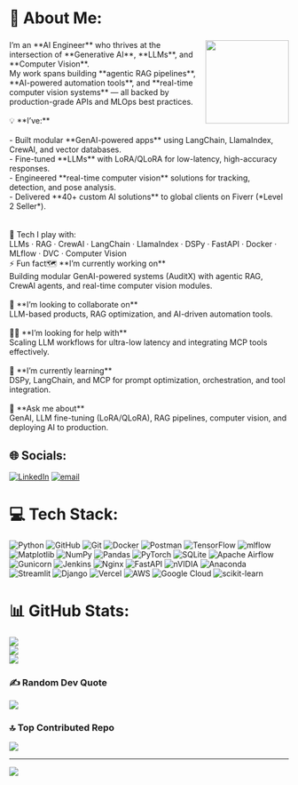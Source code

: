  # 💫 About Me:
###  
<img align="right" height="150" src="https://i.imgflip.com/a2ouat.gif" />
I’m an **AI Engineer** who thrives at the intersection of **Generative AI**, **LLMs**, and **Computer Vision**.  <br>My work spans building **agentic RAG pipelines**, **AI-powered automation tools**, and **real-time computer vision systems** — all backed by production-grade APIs and MLOps best practices.<br><br>💡 **I’ve:**<br><br>- Built modular **GenAI-powered apps** using LangChain, LlamaIndex, CrewAI, and vector databases.  <br>- Fine-tuned **LLMs** with LoRA/QLoRA for low-latency, high-accuracy responses.  <br>- Engineered **real-time computer vision** solutions for tracking, detection, and pose analysis.  <br>- Delivered **40+ custom AI solutions** to global clients on Fiverr (*Level 2 Seller*).  <br><br><br>🔧 Tech I play with:<br>LLMs · RAG · CrewAI · LangChain · LlamaIndex · DSPy · FastAPI · Docker · MLflow · DVC · Computer Vision<br>⚡ Fun fact🗺️ **I’m currently working on**  <br>Building modular GenAI-powered systems (AuditX) with agentic RAG, CrewAI agents, and real-time computer vision modules.  <br><br>🤝 **I’m looking to collaborate on**  <br>LLM-based products, RAG optimization, and AI-driven automation tools.  <br><br>🙋‍♂️ **I’m looking for help with**  <br>Scaling LLM workflows for ultra-low latency and integrating MCP tools effectively.  <br><br>🌱 **I’m currently learning**  <br>DSPy, LangChain, and MCP for prompt optimization, orchestration, and tool integration.  <br><br>💬 **Ask me about**  <br>GenAI, LLM fine-tuning (LoRA/QLoRA), RAG pipelines, computer vision, and deploying AI to production.  


## 🌐 Socials:
[![LinkedIn](https://img.shields.io/badge/LinkedIn-%230077B5.svg?logo=linkedin&logoColor=white)](https://linkedin.com/in/https://www.linkedin.com/in/sharjeel-khan-ml/) [![email](https://img.shields.io/badge/Email-D14836?logo=gmail&logoColor=white)](mailto:rao.sharjeel001@gmail.com) 

# 💻 Tech Stack:
![Python](https://img.shields.io/badge/python-3670A0?style=plastic&logo=python&logoColor=ffdd54) ![GitHub](https://img.shields.io/badge/github-%23121011.svg?style=plastic&logo=github&logoColor=white) ![Git](https://img.shields.io/badge/git-%23F05033.svg?style=plastic&logo=git&logoColor=white) ![Docker](https://img.shields.io/badge/docker-%230db7ed.svg?style=plastic&logo=docker&logoColor=white) ![Postman](https://img.shields.io/badge/Postman-FF6C37?style=plastic&logo=postman&logoColor=white) ![TensorFlow](https://img.shields.io/badge/TensorFlow-%23FF6F00.svg?style=plastic&logo=TensorFlow&logoColor=white) ![mlflow](https://img.shields.io/badge/mlflow-%23d9ead3.svg?style=plastic&logo=numpy&logoColor=blue) ![Matplotlib](https://img.shields.io/badge/Matplotlib-%23ffffff.svg?style=plastic&logo=Matplotlib&logoColor=black) ![NumPy](https://img.shields.io/badge/numpy-%23013243.svg?style=plastic&logo=numpy&logoColor=white) ![Pandas](https://img.shields.io/badge/pandas-%23150458.svg?style=plastic&logo=pandas&logoColor=white) ![PyTorch](https://img.shields.io/badge/PyTorch-%23EE4C2C.svg?style=plastic&logo=PyTorch&logoColor=white) ![SQLite](https://img.shields.io/badge/sqlite-%2307405e.svg?style=plastic&logo=sqlite&logoColor=white) ![Apache Airflow](https://img.shields.io/badge/Apache%20Airflow-017CEE?style=plastic&logo=Apache%20Airflow&logoColor=white) ![Gunicorn](https://img.shields.io/badge/gunicorn-%298729.svg?style=plastic&logo=gunicorn&logoColor=white) ![Jenkins](https://img.shields.io/badge/jenkins-%232C5263.svg?style=plastic&logo=jenkins&logoColor=white) ![Nginx](https://img.shields.io/badge/nginx-%23009639.svg?style=plastic&logo=nginx&logoColor=white) ![FastAPI](https://img.shields.io/badge/FastAPI-005571?style=plastic&logo=fastapi) ![nVIDIA](https://img.shields.io/badge/cuda-000000.svg?style=plastic&logo=nVIDIA&logoColor=green) ![Anaconda](https://img.shields.io/badge/Anaconda-%2344A833.svg?style=plastic&logo=anaconda&logoColor=white) ![Streamlit](https://img.shields.io/badge/Streamlit-%23FE4B4B.svg?style=plastic&logo=streamlit&logoColor=white) ![Django](https://img.shields.io/badge/django-%23092E20.svg?style=plastic&logo=django&logoColor=white) ![Vercel](https://img.shields.io/badge/vercel-%23000000.svg?style=plastic&logo=vercel&logoColor=white) ![AWS](https://img.shields.io/badge/AWS-%23FF9900.svg?style=plastic&logo=amazon-aws&logoColor=white) ![Google Cloud](https://img.shields.io/badge/GoogleCloud-%234285F4.svg?style=plastic&logo=google-cloud&logoColor=white) ![scikit-learn](https://img.shields.io/badge/scikit--learn-%23F7931E.svg?style=plastic&logo=scikit-learn&logoColor=white)
# 📊 GitHub Stats:
![](https://github-readme-stats.vercel.app/api?username=RaoSharjeelKhan&theme=ayu-mirage&hide_border=false&include_all_commits=true&count_private=true)<br/>
![](https://nirzak-streak-stats.vercel.app/?user=RaoSharjeelKhan&theme=ayu-mirage&hide_border=false)<br/>
![](https://github-readme-stats.vercel.app/api/top-langs/?username=RaoSharjeelKhan&theme=ayu-mirage&hide_border=false&include_all_commits=true&count_private=true&layout=compact)

### ✍️ Random Dev Quote
![](https://quotes-github-readme.vercel.app/api?type=horizontal&theme=dark)

### 🔝 Top Contributed Repo
![](https://github-contributor-stats.vercel.app/api?username=RaoSharjeelKhan&limit=5&theme=ayu-mirage&combine_all_yearly_contributions=true)

---
[![](https://visitcount.itsvg.in/api?id=RaoSharjeelKhan&icon=4&color=8)](https://visitcount.itsvg.in)

<!-- Proudly created with GPRM ( https://gprm.itsvg.in ) -->
